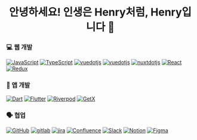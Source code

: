 
<h1  align="center">안녕하세요! 인생은 Henry처럼, Henry입니다 👋</h1>

### 💻 웹 개발

<p>
  <a href="#"><img alt="JavaScript" src="https://img.shields.io/badge/JavaScript-F7DF1E?style=flat&logo=JavaScript&logoColor=white"></a>
  <a href="#"><img alt="TypeScript" src="https://img.shields.io/badge/TypeScript-3178C6?logo=TypeScript&logoColor=white"></a>
  <a href="#"><img alt="vuedotjs" src="https://img.shields.io/badge/Vue-4FC08D?style=flat-square&logo=vuedotjs&logoColor=white"></a>
  <a href="#"><img alt="vuedotjs" src="https://img.shields.io/badge/VueX-4FC08D?style=flat-square&logo=vuedotjs&logoColor=white"></a>
  <a href="#"><img alt="nuxtdotjs" src="https://img.shields.io/badge/Nuxt-00DC82?style=flat-square&logo=nuxtdotjs&logoColor=white"></a>
  <a href="#"><img alt="React" src="https://img.shields.io/badge/React-61DAFB?logo=React&logoColor=white"></a>
  <a href="#"><img alt="Redux" src="https://img.shields.io/badge/Redux-764ABC?logo=Redux&logoColor=white"></a>
</p>

### 📱 앱 개발

<p>
  <a href="#"><img alt="Dart" src="https://img.shields.io/badge/Dart-0175C2?logo=Dart&logoColor=white"></a>
  <a href="#"><img alt="Flutter" src="https://img.shields.io/badge/Flutter-02569B?style=flat-square&logo=Flutter&logoColor=white"></a>
  <a href="#"><img alt="Riverpod" src="https://img.shields.io/badge/Riverpod-02569B?style=flat-square&logo=Flutter&logoColor=white"></a>
  <a href="#"><img alt="GetX" src="https://img.shields.io/badge/GetX-02569B?style=flat-square&logo=Flutter&logoColor=white"></a>
</p>

### 🗣️ 협업
<p>
  <a href="#"><img alt="GitHub" src="https://img.shields.io/badge/GitHub-181717?logo=GitHub&logoColor=white"></a>
  <a href="#"><img alt="gitlab" src="https://img.shields.io/badge/Gitlab-FC6D26?logo=gitlab&logoColor=white"></a>
  <a href="#"><img alt="jira" src="https://img.shields.io/badge/Jira-0052CC?logo=jira&logoColor=white"></a>
  <a href="#"><img alt="Confluence" src="https://img.shields.io/badge/Confluence-0052CC?logo=jira&logoColor=white"></a>
  <a href="#"><img alt="Slack" src="https://img.shields.io/badge/Slack-4A154B?logo=Slack&logoColor=white"></a>
  <a href="#"><img alt="Notion" src="https://img.shields.io/badge/Notion-000000?logo=Notion&logoColor=white"></a>
  <a href="#"><img alt="Figma" src="https://img.shields.io/badge/Figma-F24E1E?logo=Figma&logoColor=white"></a>
</p>
